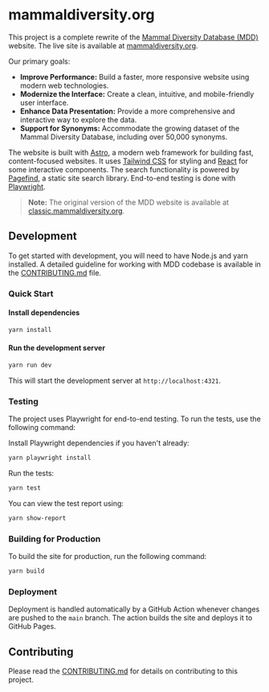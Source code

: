 # mammaldiversity.org

This project is a complete rewrite of the [Mammal Diversity Database (MDD)](httpss://www.mammaldiversity.org/) website. The live site is available at [mammaldiversity.org](https://www.mammaldiversity.org/).

Our primary goals:

- **Improve Performance:** Build a faster, more responsive website using modern web technologies.
- **Modernize the Interface:** Create a clean, intuitive, and mobile-friendly user interface.
- **Enhance Data Presentation:** Provide a more comprehensive and interactive way to explore the data.
- **Support for Synonyms:** Accommodate the growing dataset of the Mammal Diversity Database, including over 50,000 synonyms.

The website is built with [Astro](https://astro.build/), a modern web framework for building fast, content-focused websites. It uses [Tailwind CSS](https://tailwindcss.com/) for styling and [React](https://react.dev/) for some interactive components. The search functionality is powered by [Pagefind](https://pagefind.app/), a static site search library. End-to-end testing is done with [Playwright](https://playwright.dev/).

> **Note:** The original version of the MDD website is available at [classic.mammaldiversity.org](http://classic.mammaldiversity.org/).

## Development

To get started with development, you will need to have Node.js and yarn installed. A detailed guideline for working with MDD codebase is available in the [CONTRIBUTING.md](CONTRIBUTING.md) file.

### Quick Start

#### Install dependencies

```bash
yarn install
```

#### Run the development server

```bash
yarn run dev
```

   This will start the development server at `http://localhost:4321`.

### Testing

The project uses Playwright for end-to-end testing. To run the tests, use the following command:

Install Playwright dependencies if you haven't already:

```bash
yarn playwright install
```

Run the tests:

```bash
yarn test
```

You can view the test report using:

```bash
yarn show-report
```

### Building for Production

To build the site for production, run the following command:

```bash
yarn build
```

### Deployment

Deployment is handled automatically by a GitHub Action whenever changes are pushed to the `main` branch. The action builds the site and deploys it to GitHub Pages.

## Contributing

Please read the [CONTRIBUTING.md](CONTRIBUTING.md) for details on contributing to this project.
